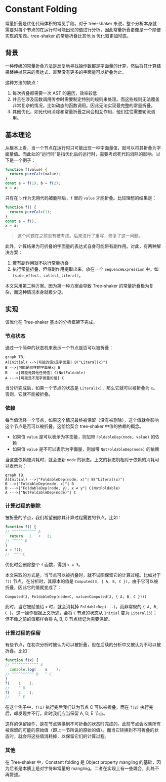 # Constant Folding

常量折叠是优化代码体积的常见手段。对于 tree-shaker 来说，整个分析本身就需要对每个节点的在运行时可能出现的值进行分析，因此常量折叠更像是一个顺便实现的东西。tree-shaker 的常量折叠比其他 js 优化器更加彻底。

## 背景

一种传统的常量折叠方法是反复地寻找操作数都是字面量的计算，然后将其计算结果替换掉原来的表达式，直至没有更多的字面量可以折叠为止。

这种方法的缺点：

1. 每次折叠都需要一次 AST 的遍历，效率较低
2. 并且在涉及函数调用传参时需要制定特别的规则来处理。而这些规则无法覆盖非常复杂的情况，比如动态的函数调用。因此无法实现最完整的常量折叠。
3. 其他优化，如死代码消除和常量折叠之间会相互作用，他们往往需要轮流调用。

## 基本理论

从根本上看，当一个节点在运行时只可能出现一种字面量值，就可以将其折叠为字面量值。而此处的“运行时”是指优化后的运行时，需要考虑死代码消除的影响。以下是一个例子：

```js
function f(value) {
  return pureCalc(value);
}
const a = f(1), b = f(2);
x = a;
```

只有在 `b` 作为无用代码被删除后，`f` 里的 `value` 才能折叠。比较理想的结果是：

```js
function f() {
  return pureCalc(1);
}
const a = f();
x = a;
```

> 这个问题在之前没有被考虑。后来进行了重写，修复了这一问题。

此外，计算结果为可折叠的字面量的表达式自身可能带有副作用。对此，有两种解决方案：

1. 若有副作用就不执行常量折叠
2. 执行常量折叠，但将副作用提取出来，放在一个 `SequenceExpression` 中。如 `(side_effect, collect_literal)`。

本文采用第二种方案。因为第一种方案会导致 Tree-shaker 的常量折叠极为复杂，而这种情况本身就极少见。

## 实现

该优化在 Tree-shaker 基本的分析框架下完成。

### 节点状态

通过一个简单的状态机来表示一个节点是否可以被折叠：

```mermaid
graph TB;
A(Initial) -->|可能的值x是字面量| B("Literal(x)")
B -->|可能是同样的字面量x| B
B --->|可能是其他任何值| C(NotFoldable)
A --->|可能是不是字面量的值| C
```

当分析完成后，如果一个节点的状态是 `Literal(x)`，那么它就可以被折叠为 `x`。否则，它就不能被折叠。

### 依赖

每当值流经一个节点，如果这个情况最终被保留（没有被删除），这个值就会影响这个节点是否可以被折叠。这恰恰契合 tree-shaker 中值的依赖的概念。

- 如果值 `value` 是可以表示为字面量，则加带 `FoldableDep(node, value)` 的依赖
- 如果值 `value` 是不可以表示为字面量，则加带 `NotFoldableDep(node)` 的依赖

当这些依赖被消耗时，就会更新 `node` 的状态。上文的状态机相对于依赖的消耗可以表示为：

```mermaid
graph TB;
A(Initial) -->|"FoldableDep(node, x)"| B("Literal(x)")
B -->|"FoldableDep(node, x)"| B
B --->|"FoldableDep(node, y), x ≠ y"| C(NotFoldable)
A --->|"NotFoldableDep(node)"| C
```

### 计算过程的删除

被折叠的节点，我们希望删除其计算过程需要的节点。比如：

```js
function f() {
// ^^^^^^^^^^^ A
  return   1   +   2;
// ^^^^^ B
}
x = f();
//  ^^^ C
```

优化时会删除整个 `f` 函数，得到 `x = 3`。

本文采取的方式是，当节点可以被折叠时，就不试图保留它的计算过程。比如对于 `f()` 节点，在分析时，其原本的值是 `Computed(3, { A, B, C })`，由于它可以被折叠，因此它的值就变成了：

`Computed(3, FoldableDep(node=C, value=Computed(3, { A, B, C })))`

此时，当它被赋值给 `x` 时，就会消耗掉 `FoldableDep(...)`，而非常规的 `{ A, B, C }`。这一操作根据上文所述，会将 `C` 节点的状态从 `Initial` 变为 `Literal(3)`；但不像之前的值那样会将 A, B, C 节点标记为需要保留。

### 计算过程的保留

有些节点，在初次分析时被认为可以被折叠，但在后续的分析中又被认为不可以被折叠。比如：

```js
function f(x) {
// ^^^^^^^^^^^^ A
  console.log(    x    );
// ^^^^^^^^^^ B   ^ C
}
f(    1    );
//    ^ D
f(    2    );
//    ^ E
```

在这个例子中，`f(1)` 执行完后我们认为节点 C 可以被折叠，而在 `f(2)` 执行完后，却发现并不行。此时我们应当保留 A, D, E 节点。

这样的保留操作，是在节点转换到不可折叠的状态时完成的。此前节点会收集所有被保留的可能的原始值（即上一节所说的原始的值）。而当它转换到不可折叠的状态时，就会将这些值消耗掉，以保留它们的计算过程。

### 其他

在 Tree-shaker 中，Constant folding 是 Object property mangling 的基础，因为后者是本质上是对字符串常量的 mangling。二者在实现上有一些耦合，此处不再赘述。
